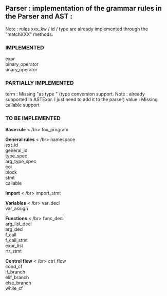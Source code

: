 ## Parser : implementation of the grammar rules in the Parser and AST :

Note : rules  xxx_kw   / id   / type    are already implemented through the "matchXXX" methods.

### IMPLEMENTED
 expr   
 binary_operator   
 unary_operator   


### PARTIALLY IMPLEMENTED
 term    : Missing "as  type   " (type conversion support. Note : already supported in ASTExpr. I just need to add it to the parser)
 value    : Missing  callable    support

### TO BE IMPLEMENTED 
**Base rule**   < /br>
 fox_program   

**General rules**   < /br>
 namespace   
 ext_id   
 general_id   
 type_spec   
 arg_type_spec   
 eoi   
 block   
 stmt   
 callable   
        
**Import**   < /br>
 import_stmt   

**Variables**   < /br>
 var_decl   
 var_assign   

**Functions**   < /br>
 func_decl   
 arg_list_decl   
 arg_decl   
 f_call   
 f_call_stmt   
 expr_list   
 rtr_stmt   

**Control flow**   < /br>
 ctrl_flow   
 cond_cf   
 if_branch   
 elif_branch   
 else_branch   
 while_cf   
